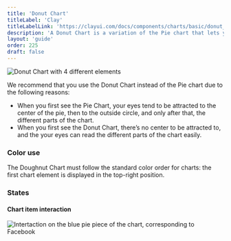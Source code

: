 ```yaml
---
title: 'Donut Chart'
titleLabel: 'Clay'
titleLabelLink: 'https://clayui.com/docs/components/charts/basic/donut_chart.html'
description: 'A Donut Chart is a variation of the Pie chart that lets you divide data by numerical proportions of a total value.'
layout: 'guide'
order: 225
draft: false
---
```


![Donut Chart with 4 different elements](/images/lexicon/ChartDoughnut.png)

We recommend that you use the Donut Chart instead of the Pie chart due to the following reasons:

-   When you first see the Pie Chart, your eyes tend to be attracted to the center of the pie, then to the outside circle, and only after that, the different parts of the chart.
-   When you first see the Donut Chart, there’s no center to be attracted to, and the your eyes can read the different parts of the chart easily.

### Color use

The Doughnut Chart must follow the standard color order for charts: the first chart element is displayed in the top-right position.

### States

#### Chart item interaction

![Intertaction on the blue pie piece of the chart, corresponding to Facebook](/images/lexicon/ChartDoughnutItemSel.png)
